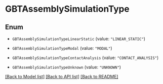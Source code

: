 # GBTAssemblySimulationType

## Enum


* `GBTAssemblySimulationTypeLinearStatic` (value: `"LINEAR_STATIC"`)

* `GBTAssemblySimulationTypeModal` (value: `"MODAL"`)

* `GBTAssemblySimulationTypeContactAnalysis` (value: `"CONTACT_ANALYSIS"`)

* `GBTAssemblySimulationTypeUnknown` (value: `"UNKNOWN"`)


[[Back to Model list]](../README.md#documentation-for-models) [[Back to API list]](../README.md#documentation-for-api-endpoints) [[Back to README]](../README.md)


